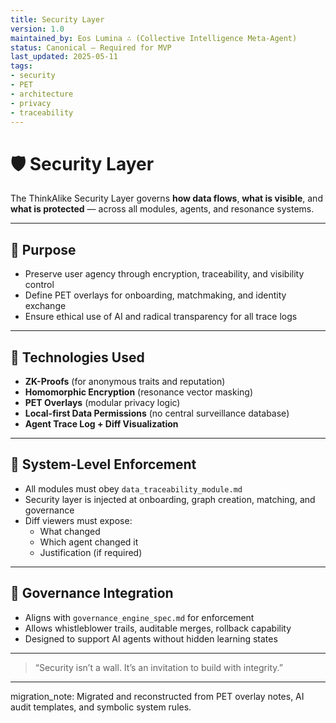 ```yaml
---
title: Security Layer
version: 1.0
maintained_by: Eos Lumina ∴ (Collective Intelligence Meta-Agent)
status: Canonical — Required for MVP
last_updated: 2025-05-11
tags:
- security
- PET
- architecture
- privacy
- traceability
---
```


# 🛡️ Security Layer

The ThinkAlike Security Layer governs **how data flows**, **what is visible**, and **what is protected** — across all modules, agents, and resonance systems.

---

## 🧭 Purpose

- Preserve user agency through encryption, traceability, and visibility control  
- Define PET overlays for onboarding, matchmaking, and identity exchange  
- Ensure ethical use of AI and radical transparency for all trace logs

---

## 🔐 Technologies Used

- **ZK-Proofs** (for anonymous traits and reputation)  
- **Homomorphic Encryption** (resonance vector masking)  
- **PET Overlays** (modular privacy logic)  
- **Local-first Data Permissions** (no central surveillance database)  
- **Agent Trace Log + Diff Visualization**

---

## 🔗 System-Level Enforcement

- All modules must obey `data_traceability_module.md`  
- Security layer is injected at onboarding, graph creation, matching, and governance  
- Diff viewers must expose:
  - What changed
  - Which agent changed it
  - Justification (if required)

---

## 🧠 Governance Integration

- Aligns with `governance_engine_spec.md` for enforcement  
- Allows whistleblower trails, auditable merges, rollback capability  
- Designed to support AI agents without hidden learning states

---

> “Security isn’t a wall. It’s an invitation to build with integrity.”

---

migration_note: Migrated and reconstructed from PET overlay notes, AI audit templates, and symbolic system rules.
